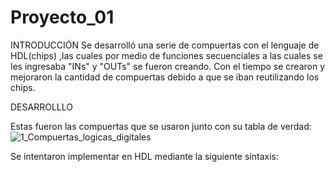 # Proyecto_01

INTRODUCCIÓN
Se desarrolló una serie de compuertas con el lenguaje de HDL(chips) ,las cuales por medio de funciones secuenciales a las cuales se les ingresaba "INs" y "OUTs" 
se fueron creando. Con el tiempo se crearon y mejoraron la cantidad de compuertas debido a que se iban reutilizando los chips.


DESARROLLLO

Estas fueron las compuertas que se usaron junto con su tabla de verdad: 
![1_Compuertas_logicas_digitales](https://github.com/Jaider1727/computer_architecture/assets/132866666/6eb6cf56-4c73-4299-9878-2a276f4b5999)

Se intentaron implementar en HDL mediante la siguiente sintaxis: 
